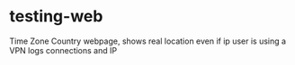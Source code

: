 # testing-web
Time Zone Country webpage, shows real location even if ip user is using a VPN  logs connections and IP 
